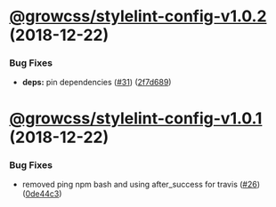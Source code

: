 # [@growcss/stylelint-config-v1.0.2](https://github.com/growcss/growcss/compare/v1.0.1...v1.0.2) (2018-12-22)


### Bug Fixes

* **deps:** pin dependencies ([#31](https://github.com/growcss/growcss/issues/31)) ([2f7d689](https://github.com/growcss/growcss/commit/2f7d689))

# [@growcss/stylelint-config-v1.0.1](https://github.com/growcss/growcss/compare/v1.0.0...v1.0.1) (2018-12-22)


### Bug Fixes

* removed ping npm bash and using after_success for travis ([#26](https://github.com/growcss/growcss/issues/26)) ([0de44c3](https://github.com/growcss/growcss/commit/0de44c3))
